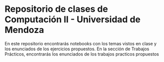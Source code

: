 # Repositorio de clases de Computación II - Universidad de Mendoza
En este repositorio encontrarás notebooks con los temas vistos en clase y los enunciados de los ejercicios propuestos.
En la sección de Trabajos Prácticos, encontrarás los enunciados de los trabajos practicos propuestos
